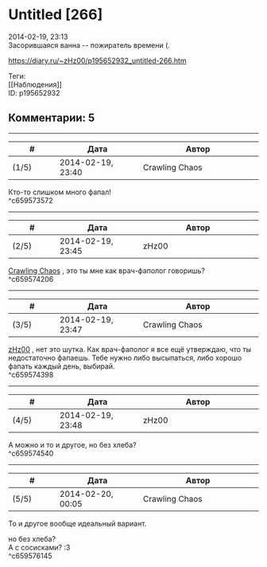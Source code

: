 Untitled [266]
==============

  
2014-02-19, 23:13  
 Засорившаяся ванна -- пожиратель времени (.   
  
<https://diary.ru/~zHz00/p195652932_untitled-266.htm>  
  
Теги:  
[[Наблюдения]]  
ID: p195652932  


Комментарии: 5
--------------

  


---



|         #         |              Дата              |                     Автор                     |           ID           |
| --- | --- | --- | --- |
| (1/5) | 2014-02-19, 23:40 | Crawling Chaos | c659573572 |

  
 Кто-то слишком много фапал!   
 ^c659573572

---



|         #         |              Дата              |                     Автор                     |           ID           |
| --- | --- | --- | --- |
| (2/5) | 2014-02-19, 23:45 | zHz00 | c659574206 |

  
  [Crawling Chaos](http://degozaru.diary.ru "de gozaru")  , это ты мне как врач-фаполог говоришь?   
 ^c659574206

---



|         #         |              Дата              |                     Автор                     |           ID           |
| --- | --- | --- | --- |
| (3/5) | 2014-02-19, 23:47 | Crawling Chaos | c659574398 |

  
  [zHz00](https://zHz00.diary.ru "Untitled")  , нет это шутка. Как врач-фаполог я все ещё утверждаю, что ты недостаточно фапаешь. Тебе нужно либо высыпаться, либо хорошо фапать каждый день, выбирай.   
 ^c659574398

---



|         #         |              Дата              |                     Автор                     |           ID           |
| --- | --- | --- | --- |
| (4/5) | 2014-02-19, 23:48 | zHz00 | c659574540 |

  
 А можно и то и другое, но без хлеба?   
 ^c659574540

---



|         #         |              Дата              |                     Автор                     |           ID           |
| --- | --- | --- | --- |
| (5/5) | 2014-02-20, 00:05 | Crawling Chaos | c659576145 |

  
 То и другое вообще идеальный вариант.   
   
  но без хлеба?    
 А с сосисками? :3   
 ^c659576145